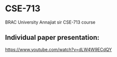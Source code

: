 # CSE-713
BRAC University Annajiat sir CSE-713 course

## Individual paper presentation:
https://www.youtube.com/watch?v=dLW4W9ECdQY

